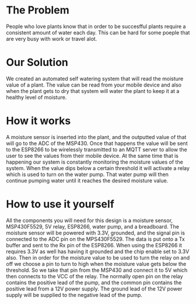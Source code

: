 # The Problem
People who love plants know that in order to be succesfful plants require a consistent amount of water each day.
This can be hard for some poeple that are very busy with work or travel alot.

# Our Solution
We created an automated self watering system that will read the moisture value of a plant. The value can be read
from your mobile device and also when the plant gets to dry that system will water the plant to keep it at a healthy level of moisture.

# How it works
A moisture sensor is inserted into the plant, and the outputted value of that will go to the ADC of the MSP430.
Once that happens the value will be sent to the ESP8266 to be wirelessly transmitted to an MQTT server to allow the user to
see the values from their mobile device. At the same time that is happening our system is constantly monitoring the moisture
values of the system. When the value dips below a certain threshold it will activate a relay which is used to turn on the water pump.
That water pump will then continue pumping water until it reaches the desired moisture value.

# How to use it yourself
All the components you will need for this design is a moisture sensor, MSP430F5529, 5V relay, ESP8266,
water pump, and a breadboard. The moisture sensor will be powered with 3.3V, grounded, and the signal pin is connected to the
ADC pin on the MPS430F5529. The data is put onto a Tx buffer and sent to the Rx pin of the ESP8266. When using the ESP8266 it
requires 3.3V as well has having it grounded and the chip enable set to 3.3V also. Then in order for the moisture value to be
used to turn the relay on and off we choose a pin to turn to high when the moisture value gets below the threshold. So we take
that pin from the MSP430 and connect it to 5V which then connects to the VCC of the relay. The normally open pin on the relay
contains the positive lead of the pump, and the common pin contains the positive lead from a 12V power supply. The ground lead
of the 12V power supply will be supplied to the negative lead of the pump.
